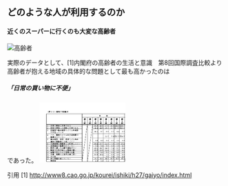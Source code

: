## どのような人が利用するのか

#### 近くのスーパーに行くのも大変な高齢者
<img width="150px" alt="高齢者" src="http://kids.wanpug.com/illust/illust2242.png"> <br>

実際のデータとして、[1]内閣府の高齢者の生活と意識　第8回国際調査比較より高齢者が抱える地域の具体的な問題として最も高かったのは
##### 「日常の買い物に不便」
であった。
<img width="200px" alt="データ" src="https://github.com/16-2505-002-9/pickup/blob/master/%E9%AB%98%E9%BD%A2%E8%80%85%E3%81%AE%E5%95%8F%E9%A1%8C2.png">

引用
[1] http://www8.cao.go.jp/kourei/ishiki/h27/gaiyo/index.html
